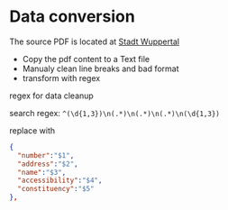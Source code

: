 # Data conversion

The source PDF is located at [Stadt Wuppertal](https://www.wuppertal.de/rathaus-buergerservice/verwaltung/wahlen/kw_wahlraum.php)

- Copy the pdf content to a Text file
- Manualy clean line breaks and bad format
- transform with regex

regex for data cleanup

search regex: `^(\d{1,3})\n(.*)\n(.*)\n(.*)\n(\d{1,3})`

replace with

```json
{
  "number":"$1",
  "address":"$2",
  "name":"$3",
  "accessibility":"$4",
  "constituency":"$5"
},

